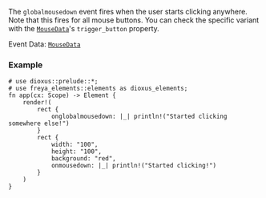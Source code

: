 The `globalmousedown` event fires when the user starts clicking anywhere.
Note that this fires for all mouse buttons.
You can check the specific variant with the [`MouseData`](crate::events::MouseData)'s `trigger_button` property.

Event Data: [`MouseData`](crate::events::MouseData)

### Example

```rust, no_run
# use dioxus::prelude::*;
# use freya_elements::elements as dioxus_elements;
fn app(cx: Scope) -> Element {
    render!(
        rect {
            onglobalmousedown: |_| println!("Started clicking somewhere else!")
        }
        rect {
            width: "100",
            height: "100",
            background: "red",
            onmousedown: |_| println!("Started clicking!")
        }
    )
}
```